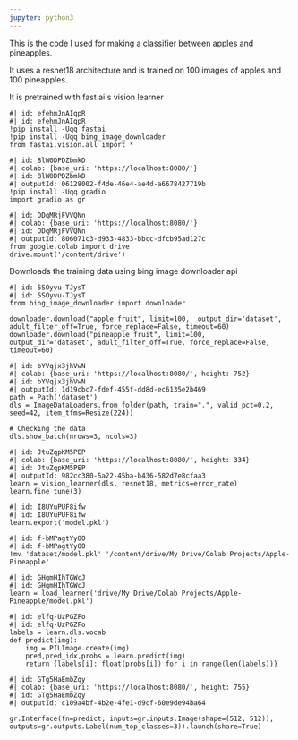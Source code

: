 ```yaml
---
jupyter: python3
---
```


This is the code I used for making a classifier between apples and pineapples.

It uses a resnet18 architecture and is trained on 100 images of apples and 100 pineapples.

It is pretrained with fast ai's vision learner

```{python}
#| id: efehmJnAIqpR
#| id: efehmJnAIqpR
!pip install -Uqq fastai
!pip install -Uqq bing_image_downloader
from fastai.vision.all import *
```

```{python}
#| id: 8lW0DPDZbmkD
#| colab: {base_uri: 'https://localhost:8080/'}
#| id: 8lW0DPDZbmkD
#| outputId: 06128002-f4de-46e4-ae4d-a6678427719b
!pip install -Uqq gradio
import gradio as gr
```

```{python}
#| id: ODqMRjFVVQNn
#| colab: {base_uri: 'https://localhost:8080/'}
#| id: ODqMRjFVVQNn
#| outputId: 806071c3-d933-4833-bbcc-dfcb95ad127c
from google.colab import drive
drive.mount('/content/drive')
```

Downloads the training data using bing image downloader api

```{python}
#| id: 5SOyvu-TJysT
#| id: 5SOyvu-TJysT
from bing_image_downloader import downloader

downloader.download("apple fruit", limit=100,  output_dir='dataset', adult_filter_off=True, force_replace=False, timeout=60)
downloader.download("pineapple fruit", limit=100,  output_dir='dataset', adult_filter_off=True, force_replace=False, timeout=60)
```

```{python}
#| id: bYVqjx3jhVwN
#| colab: {base_uri: 'https://localhost:8080/', height: 752}
#| id: bYVqjx3jhVwN
#| outputId: 1d19cbc7-fdef-455f-dd8d-ec6135e2b469
path = Path('dataset')
dls = ImageDataLoaders.from_folder(path, train=".", valid_pct=0.2, seed=42, item_tfms=Resize(224))

# Checking the data
dls.show_batch(nrows=3, ncols=3)
```

```{python}
#| id: JtuZqpKM5PEP
#| colab: {base_uri: 'https://localhost:8080/', height: 334}
#| id: JtuZqpKM5PEP
#| outputId: 982cc380-5a22-45ba-b436-582d7e8cfaa3
learn = vision_learner(dls, resnet18, metrics=error_rate)
learn.fine_tune(3)
```

```{python}
#| id: I8UYuPUF8ifw
#| id: I8UYuPUF8ifw
learn.export('model.pkl')
```

```{python}
#| id: f-bMPagtYy8O
#| id: f-bMPagtYy8O
!mv 'dataset/model.pkl' '/content/drive/My Drive/Colab Projects/Apple-Pineapple'
```

```{python}
#| id: GHgmHIhTGWcJ
#| id: GHgmHIhTGWcJ
learn = load_learner('drive/My Drive/Colab Projects/Apple-Pineapple/model.pkl')
```

```{python}
#| id: elfq-UzPGZFo
#| id: elfq-UzPGZFo
labels = learn.dls.vocab
def predict(img):
    img = PILImage.create(img)
    pred,pred_idx,probs = learn.predict(img)
    return {labels[i]: float(probs[i]) for i in range(len(labels))}
```

```{python}
#| id: GTg5HaEmbZqy
#| colab: {base_uri: 'https://localhost:8080/', height: 755}
#| id: GTg5HaEmbZqy
#| outputId: c109a4bf-4b2e-4fe1-d9cf-60e9de94ba64

gr.Interface(fn=predict, inputs=gr.inputs.Image(shape=(512, 512)), outputs=gr.outputs.Label(num_top_classes=3)).launch(share=True)
```


